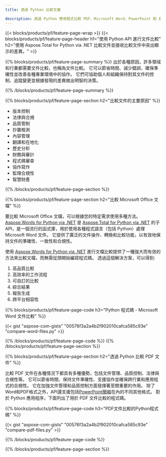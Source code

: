 ```yaml
---
title: 透過 Python 比較文檔 

description: 透過 Python 應用程式比較 PDF、Microsoft Word、PowerPoint 和 Excel 文件。 取得突出顯示的比較結果。
---
```


{{< blocks/products/pf/feature-page-wrap >}}
{{< blocks/products/pf/feature-page-header h1="使用 Python API 進行文件比較" h2="使用 Aspose.Total for Python via .NET 比較文件並接收比較文件中突出顯示的差異。" >}}

{{% blocks/products/pf/feature-page-summary %}}
出於各種原因，許多領域和行業都需要文件比較，也稱為文件比較。 它可以節省時間、減少錯誤、確保準確性並改善各種專業環境中的協作。 它們可協助個人和組織保持對其文件的控制、追蹤變更並根據發現的差異做出明智的決策。

{{% /blocks/products/pf/feature-page-summary  %}}

{{% blocks/products/pf/feature-page-section  h2="比較文件的主要原因" %}}

- 版本控制
- 法律與合規
- 品質管制
- 抄襲檢測
- 內容管理
- 翻譯和在地化
- 歷史分析
- 財務與審計
- 程式碼審查
- 協作寫作
- 監理合規性
- 智慧財產

{{% /blocks/products/pf/feature-page-section %}}

{{% blocks/products/pf/feature-page-section  h2="比較 Microsoft Office 文檔" %}}

要比較 Microsoft Office 文檔，可以根據您的特定需求使用多種方法。 [Aspose.Words for Python via .NET](https://products.aspose.com/words/python-net/) 是 [Aspose.Total for Python via .NET](https://products.aspose.com/total/python-net/) 的子 API，是一個流行的函式庫，用於使用各種程式語言（包括 Python）處理 Microsoft Word 文件。 它提供了廣泛的文件操作、轉換和比較功能，以有效地保持文件的準確性、一致性和合規性。  <br />

使用 [Aspose.Words for Python via .NET](https://products.aspose.com/words/python-net/) 進行文檔比較提供了一種強大而有效的方法來比較文檔，而無需從頭開始編寫程式碼。 透過這個解決方案，可以得到:<br />

1. 高品質比較<br />
2. 高效率的工作流程<br />
3. 可自訂的比較<br />
4. 綜合結果<br />
5. 報告生成<br />
6. 跨平台相容性


{{% blocks/products/pf/feature-page-code h3="Python 程式碼 - Microsoft Word 文件比較" %}}

{{< gist "aspose-com-gists" "00576f3a2a4b2f902010cafca585c93e" "compare-word-files.py" >}}

{{% /blocks/products/pf/feature-page-code  %}}
{{% /blocks/products/pf/feature-page-section %}}

{{% blocks/products/pf/feature-page-section  h2="透過 Python 比較 PDF 文件" %}}

比較 PDF 文件在各種情況下都具有多種優勢，包括文件管理、品質控制、法律與合規性等。 它可以節省時間、保持文件準確性、支援協作並確保跨行業和應用程式的合規性。 它在加強文件管理和品質控制方面發揮著至關重要的作用。 除了Word和PDF格式之外，API還支援包括[PowerPoint簡報](https://products.aspose.com/total/python-net/compare/pptx/)在內的不同其他格式。 對於 Python 應用程序，下面列出了用於 PDF 文件比較的程式碼。


{{% blocks/products/pf/feature-page-code h3="PDF文件比較的Python程式碼" %}}

{{< gist "aspose-com-gists" "00576f3a2a4b2f902010cafca585c93e" "compare-pdf-files.py" >}}

{{% /blocks/products/pf/feature-page-code  %}}

{{% /blocks/products/pf/feature-page-section %}}
